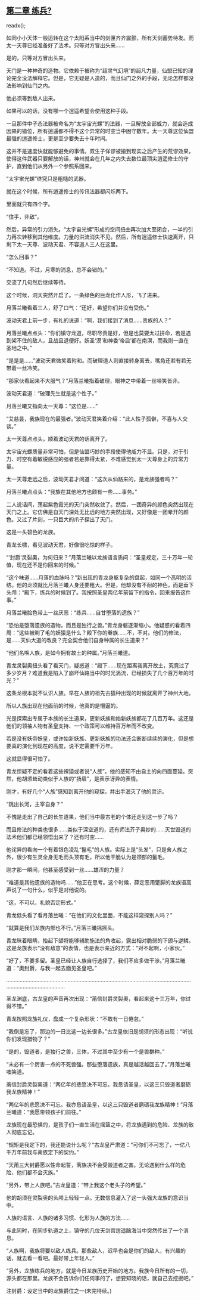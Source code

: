 ## [第二章 练兵?](https://www.xxbiquge.com/11_11207/9109701.html)
readx();

  如同小小天体一般运转在这个太阳系当中的剑匣齐齐震颤，所有天剑蓄势待发。而太一天尊已经准备好了法术。只等对方冒出头来……

  是的，只等对方冒出头来。

  天门是一种神奇的造物。它依赖于被称为“超灵气幻境”的超凡力量，仙盟已知的理论完全没法解释它。但是，它无疑是人造的，而且仙门之外的手段，无论怎样都没法影响到仙门之内。

  他必须等到敌人出来。

  如果可以的话，没有哪一个逍遥希望会使用这种手段。

  一旦那件中子态法器被命名为“太宇宙光螺”的法器，一旦解放全部威力，就会造成因果的错位，所有逍遥都不得不这个异常的时空当中困守数年。太一天尊这位仙盟最强的逍遥修士，更是至少要失去十年时间。

  这并不是速度快就能够避免的事情。双生子佯谬被搬到现实之后产生的荒谬效果，使得这件武器只要解放的话，神州就会在几年之内失去数位最顶尖逍遥修士的守护，直到他们从另外一个参照系回来。

  “太宇宙光螺”终究只是粗糙的武器。

  就在这个时候，所有逍遥修士的传讯法器都闪烁两下。

  里面就只有四个字。

  “住手，非敌”。

  然后，异常的引力消失。“太宇宙光螺”形成的空间扭曲再次加大至闭合，一半的引力再次转移到其他维度。力量的洪流消失不见。然后，所有逍遥修士快速离开，只剩下太一天尊、波动天君、不容道人三人在这里。

  “怎么回事？”

  “不知道。不过，月寒的消息，总不会错的。”

  交流了几句然后继续等待。

  这个时候，洞天突然开启了。一条绿色的巨龙化作人形，飞了进来。

  月落兰曦看着三人，舒了口气：“还好，希望你们并没有受伤。”

  波动天君上前一步，有礼的说道：“啊，我们接到了消息……贵族的人？”

  月落兰曦点点头：“你们镇守龙道，尽职尽责是好，但是也莫要太过拼命，若是遇到架不住的敌人，且战且退便好。妖圣‘漠’和神委‘帝启’都在南溟，而我则一直在圣地之中。”

  “是是是……”波动天君微笑着附和。而破理道人则直接转身离去，嘴角还若有若无带着一丝冷笑。

  “那家伙看起来不大服气？”月落兰曦指着破理，眼神之中带着一丝啼笑皆非。

  波动天君道：“破理先生就是这个性子。”

  月落兰曦又指向太一天尊：“这位是……”

  “艾慈昙，我族现在的最强者。”波动天君笑着介绍：“此人性子孤僻，不喜与人交谈。”

  太一天尊点点头，顺着波动天君的话离开了。

  太宇宙光螺质量非常可怕，但是仙盟巧妙的手段使得他威力不显。只是，对于引力、时空有着敏锐感应的强者若是靠得太紧，不难感觉到太一天尊身上的异常力量。

  太一天尊走远之后，波动天君才问道：“这次从仙路来的，是龙族强者吗？”

  月落兰曦点点头：“我族在其他地方也颇有一些……事务。”

  二人说话间，荡起紫色霞光的天门突然收敛了。然后，一团奇异的颜色突然出现在天门之上。它仿佛是自天门深处无比远的地方突然出现，又好像是一团晕开的颜色。又过了片刻，一只巨大的爪子探出了天门。

  这是一头碧色的龙族。

  青龙长啸，看见波动天君，好像很吃惊的样子。

  “‘封爵’灵裂奧，为何归来？”月落兰曦以龙族语言质问：“圣皇规定，三十万年一轮值，现在还不是你回来的时候。”

  “这个味道……月落的血脉吗？”新出现的青龙身躯复杂的盘起，如同一个高明的活结。他的龙须就比月落兰曦人身还要粗大。但是，他却没有不耐的神色，而是垂下头颅：“殿下，练兵的时候到了。我按照圣皇两亿年前留下的指令，回来报告这件事。”

  月落兰曦脸色带上一丝厌恶：“练兵……自甘堕落的遗族？”

  “恐怕是堕落遗族的造物，而且是独行之兽。”青龙身躯逐渐缩小。他疑惑的看着四周：“这些被剃了毛的妖猿是什么？殿下你的眷族……不，不对。他们的修法，是……天仙大道的改良？完全契合他们自身种属的长生道果？”

  “他们名唤人族，是如今拥有故土的种属。”月落兰曦道。

  青龙灵裂奧扭头看了看天门，疑惑道：“殿下……现在距离我离开故土，究竟过了多少岁月？难道我是陷入了崩坏仙路当中的时光涡流，已经损失了几个百万年的时光？”

  这条龙根本就不认识人族。早在人族的祖先古猿种出现的时候就离开了神州大地。

  所以人族出现在他面前的时候，他真的是懵逼的。

  光是探索出专属于本族的长生道果，更新妖族和始新妖族都花了几百万年。这还是他们的领袖人物有圣皇支持、一个政策可以维持百万年而不改变。

  若是没有妖帝妖皇，或许始新妖族、更新妖族的功法还会断断续续的演化，但是想要真的演化到现在的高度，说不定需要千万年。

  这就显得很可怕了。

  青龙惊疑不定的看着这些裸猿或者说“人族”。他的感知不由自主的向四面蔓延。突然，他胡须耸动类似于人族的“扬眉”，是表示讶异的表情。

  刚才，有好几个“人族”感知到离开他的窥探，并出手泯灭了他的灵识。

  “跳出长河，主宰自身？”

  不愧是走出了自己的长生道果，他们当中最古老的个体还走到这一步了吗？

  而且修法的种类也很多……类似于深空道的，还有师法芥子奥妙的……灭世毁道的法术他们都已经领悟出来了？还有时空……

  他诧异的看向一个有着银色凌乱“鬣毛”的人族。实际上是“头发”，只是舍人族之外，很少有生灵全身无毛而头顶有毛，所以他干脆认为是颈部的鬣毛。

  刚才那一瞬间，他甚至感受到一丝……雄浑的力量？

  “难道是其他遗族的造物吗……”他正在思考。这个时候，薛定恶用蹩脚的龙族语高声说了一句什么，似乎是对他说的。

  “这，不可以，礼貌否定形式。”

  青龙低头看了看月落兰曦：“在他们的文化里面，不能这样窥探别人吗？”

  “就算是我们龙族内部也不行。”月落兰曦摇摇头。

  青龙眯着眼睛，抬起下颌将能够辅助施法的角收起，露出相对脆弱的下颌与逆鳞，这是龙族表示“没有敌意”的表情，也是表示亲近的方式：“对不起啊，小家伙。”

  “好了，不要多留。圣皇已经让人族自行选择了，我们不应多做干涉。”月落兰曦道：“奧封爵，与我一起去面见圣皇吧。”

  ………………………………………………………………………………………………………………………………………………

  圣龙渊底，古龙皇的声音再次出现：“萳信封爵灵裂奧，看起来这十三万年，你过得不错。”

  青龙按照龙族礼仪，盘成一个复杂形状：“不敢有一日倦怠。”

  “我倒是忘了，那边的一日比这一边长很多。”古龙皇依旧是胡须的形态出现：“听说你们发现猎物了？”

  “是的，毁道者，是独行之兽，三体，不过其中至少有一个是兽群种。”

  “未必有一个厉害一点的不死兽强。那些堕落遗族，真是越活越回去了。”月落兰曦嗤笑道。

  萳信封爵灵裂奥道：“两亿年的悲愿决不可忘。我恳请圣皇，以这三只毁道者磨砺我龙族精神！”

  “两亿年的悲愿决不可忘。我亦恳请圣皇，以这三只毁道者磨砺我龙族精神！”月落兰曦道：“我愿带领孩子们前往。”

  龙族现在最恐惧的，是孩子们一直生活在摇篮之中，将龙族遇到的危险、龙族的敌人彻底忘记。

  “规矩是我定下的，我还能说什么呢？”古龙皇严肃道：“可你们不可忘了，一亿八千万年前我与萳族定下的契约。”

  “天萳三大封爵愿以性命起誓，萳族决不会受毁道者之害。无论遇到什么样的危险，他们都不会灭族。”

  “另外，带上人族吧。”古龙皇道：“带上我这个老头子的希望。”

  他的胡须在灵裂奥的头颅上轻轻一点。无数信息灌入了这一头强大龙族的意识当中。

  人族的语言、人族的诸多习惯、化形为人族的方法……

  与此同时，在同步轨道之上，镇守的几位天剑宫逍遥脑海当中突然传出了一个消息。

  “人族啊，我族将要以敌人练兵。那些敌人，迟早也会是你们的敌人，有兴趣的话，就去看一看吧。最好带上年轻人。”

  “另外，龙族练兵的地方，就是今日龙族历史开始的地方。我族今日所有的一切，源头都在那里。龙族不会告诉你们任何事的了，想要知晓的话，就自己去挖掘吧。”

  注封爵：设定当中的龙族爵位之一(未完待续。)
